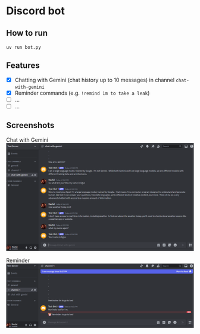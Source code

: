 # Discord bot

## How to run
```console
uv run bot.py
```

## Features
- [x] Chatting with Gemini (chat history up to 10 messages) in channel `chat-with-gemini`
- [x] Reminder commands (e.g. `!remind 1m to take a leak`)
- [ ] ...
- [ ] ...

## Screenshots
Chat with Gemini
![alt text](img/chat-gemini.png)

Reminder
![alt text](img/reminder.png)